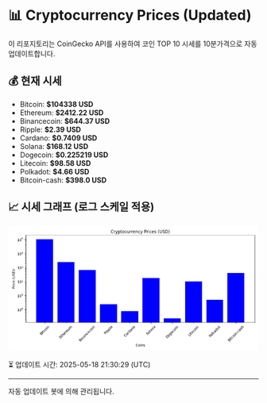 
# 📊 Cryptocurrency Prices (Updated)

이 리포지토리는 CoinGecko API를 사용하여 코인 TOP 10 시세를 10분가격으로 자동 업데이트합니다.

## 💰 현재 시세
- Bitcoin: **$104338 USD**
- Ethereum: **$2412.22 USD**
- Binancecoin: **$644.37 USD**
- Ripple: **$2.39 USD**
- Cardano: **$0.7409 USD**
- Solana: **$168.12 USD**
- Dogecoin: **$0.225219 USD**
- Litecoin: **$98.58 USD**
- Polkadot: **$4.66 USD**
- Bitcoin-cash: **$398.0 USD**

## 📈 시세 그래프 (로그 스케일 적용)
![Crypto Prices](crypto_prices.png)

⏳ 업데이트 시간: 2025-05-18 21:30:29 (UTC)

---
자동 업데이트 봇에 의해 관리됩니다.
